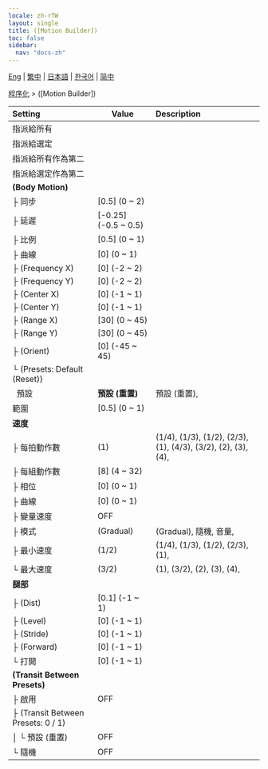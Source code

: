 ```yaml
---
locale: zh-rTW
layout: single
title: ([Motion Builder])
toc: false
sidebar:
  nav: "docs-zh"
---
```

[Eng](/dancexr/menu/2025.4/motion/motion_builder) | [繁中](/tw/dancexr/menu/2025.4/motion/motion_builder) | [日本語](/jp/dancexr/menu/2025.4/motion/motion_builder) | [한국어](/kr/dancexr/menu/2025.4/motion/motion_builder) | [简中](/zh/dancexr/menu/2025.4/motion/motion_builder)

[程序化](../menu#程序化) > ([Motion Builder])



| Setting | Value | Description |
| :--- | --- | :--- |
| 指派給所有 || 
| 指派給選定 || 
| 指派給所有作為第二 || 
| 指派給選定作為第二 || 
| **(Body Motion)** | | 
| ├&nbsp;同步 | [0.5] (0 ~ 2) | 
| ├&nbsp;延遲 | [-0.25] (-0.5 ~ 0.5) | 
| ├&nbsp;比例 | [0.5] (0 ~ 1) | 
| ├&nbsp;曲線 | [0] (0 ~ 1) | 
| ├&nbsp;(Frequency X) | [0] (-2 ~ 2) | 
| ├&nbsp;(Frequency Y) | [0] (-2 ~ 2) | 
| ├&nbsp;(Center X) | [0] (-1 ~ 1) | 
| ├&nbsp;(Center Y) | [0] (-1 ~ 1) | 
| ├&nbsp;(Range X) | [30] (0 ~ 45) | 
| ├&nbsp;(Range Y) | [30] (0 ~ 45) | 
| ├&nbsp;(Orient) | [0] (-45 ~ 45) | 
| └&nbsp;(Presets: Default (Reset)) || 
| &nbsp;&nbsp;預設 | **預設 (重置)** | 預設 (重置),  |
| 範圍 | [0.5] (0 ~ 1) | 
| **速度** | | 
| ├&nbsp;每拍動作數 | (1) | (1/4), (1/3), (1/2), (2/3), (1), (4/3), (3/2), (2), (3), (4), 
| ├&nbsp;每組動作數 | [8] (4 ~ 32) | 
| ├&nbsp;相位 | [0] (0 ~ 1) | 
| ├&nbsp;曲線 | [0] (0 ~ 1) | 
| ├&nbsp;變量速度 | OFF | 
| ├&nbsp;模式 | (Gradual) | (Gradual), 隨機, 音量, 
| ├&nbsp;最小速度 | (1/2) | (1/4), (1/3), (1/2), (2/3), (1), 
| └&nbsp;最大速度 | (3/2) | (1), (3/2), (2), (3), (4), 
| **腿部** | | 
| ├&nbsp;(Dist) | [0.1] (-1 ~ 1) | 
| ├&nbsp;(Level) | [0] (-1 ~ 1) | 
| ├&nbsp;(Stride) | [0] (-1 ~ 1) | 
| ├&nbsp;(Forward) | [0] (-1 ~ 1) | 
| └&nbsp;打開 | [0] (-1 ~ 1) | 
| **(Transit Between Presets)** | | 
| ├&nbsp;啟用 | OFF | 
| ├&nbsp;(Transit Between Presets: 0 / 1) || 
| │&nbsp;└&nbsp;預設 (重置) | OFF | 
| └&nbsp;隨機 | OFF | 
